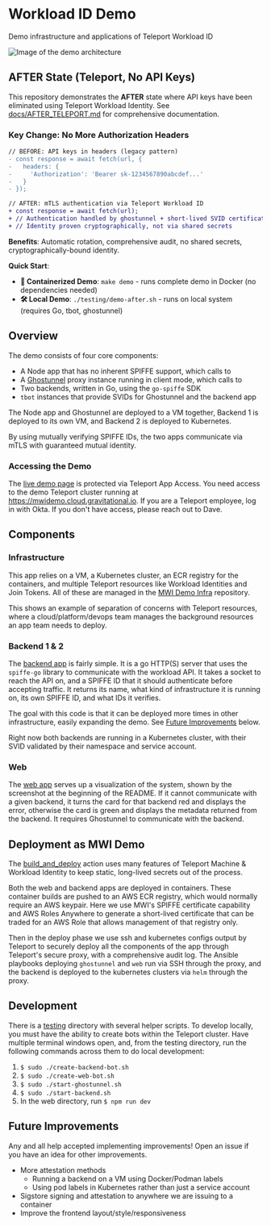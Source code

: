 # Workload ID Demo
Demo infrastructure and applications of Teleport Workload ID

![Image of the demo architecture](./overview.png)

## AFTER State (Teleport, No API Keys)

This repository demonstrates the **AFTER** state where API keys have been eliminated using Teleport Workload Identity. See [docs/AFTER_TELEPORT.md](./docs/AFTER_TELEPORT.md) for comprehensive documentation.

### Key Change: No More Authorization Headers

```diff
// BEFORE: API keys in headers (legacy pattern)
- const response = await fetch(url, {
-   headers: {
-     'Authorization': 'Bearer sk-1234567890abcdef...'
-   }
- });

// AFTER: mTLS authentication via Teleport Workload ID
+ const response = await fetch(url);
+ // Authentication handled by ghostunnel + short-lived SVID certificates
+ // Identity proven cryptographically, not via shared secrets
```

**Benefits**: Automatic rotation, comprehensive audit, no shared secrets, cryptographically-bound identity.

**Quick Start**: 
- **🐳 Containerized Demo**: `make demo` - runs complete demo in Docker (no dependencies needed)
- **🛠️ Local Demo**: `./testing/demo-after.sh` - runs on local system (requires Go, tbot, ghostunnel)

## Overview

The demo consists of four core components:
* A Node app that has no inherent SPIFFE support, which calls to
* A [Ghostunnel](https://github.com/ghostunnel/ghostunnel) proxy instance running in client mode, which calls to
* Two backends, written in Go, using the `go-spiffe` SDK
* `tbot` instances that provide SVIDs for Ghostunnel and the backend app

The Node app and Ghostunnel are deployed to a VM together,
Backend 1 is deployed to its own VM, and Backend 2 is deployed to Kubernetes.

By using mutually verifying SPIFFE IDs, the two apps communicate via mTLS with
guaranteed mutual identity.

### Accessing the Demo

The [live demo page](https://w2w-demo.mwidemo.cloud.gravitational.io/) is protected via Teleport App Access. You need access to the
demo Teleport cluster running at https://mwidemo.cloud.gravitational.io.
If you are a Teleport employee, log in with Okta. If you don't have access, please reach out to Dave.

## Components

### Infrastructure

This app relies on a VM, a Kubernetes cluster, an ECR registry for the containers, and multiple
Teleport resources like Workload Identities and Join Tokens. All of these are managed in the
[MWI Demo Infra](https://github.com/asteroid-earth/mwi-demo-infra/tree/main/pulumi/w2w-demo) repository.

This shows an example of separation of concerns with Teleport resources, where a cloud/platform/devops team
manages the background resources an app team needs to deploy.

### Backend 1 & 2

The [backend app](./backend/main.go) is fairly simple. It is a go HTTP(S) server
that uses the `spiffe-go` library to communicate with the workload API. It takes
a socket to reach the API on, and a SPIFFE ID that it should authenticate before
accepting traffic. It returns its name, what kind of infrastructure it is running on,
its own SPIFFE ID, and what IDs it verifies.

The goal with this code is that it can be deployed more times in other infrastructure,
easily expanding the demo. See [Future Improvements](#future-improvements) below.

Right now both backends are running in a Kubernetes cluster, with their SVID validated by their namespace and service account.

### Web

The [web app](./web/index.js) serves up a visualization of the system, shown by the
screenshot at the beginning of the README. If it cannot communicate with a given backend,
it turns the card for that backend red and displays the error, otherwise the card is green
and displays the metadata returned from the backend. It requires Ghostunnel to communicate
with the backend.

## Deployment as MWI Demo

The [build_and_deploy](./.github/workflows/deploy.yaml) action uses many features of Teleport Machine & Workload Identity to keep static, long-lived secrets out of the process.

Both the web and backend apps are deployed in containers. These container builds are pushed to an AWS ECR registry, which would normally require an AWS keypair. Here we use MWI's SPIFFE certificate capability and AWS Roles Anywhere to generate a short-lived certificate that can be traded for an AWS Role that allows management of that registry only.

Then in the deploy phase we use ssh and kubernetes configs output by Teleport to securely deploy all the components of the app through Teleport's secure proxy, with a comprehensive audit log. The Ansible playbooks deploying `ghostunnel` and `web` run via SSH through the proxy, and the backend is deployed to the kubernetes clusters via `helm` through the proxy.

## Development

There is a [testing](./testing) directory with several helper scripts. To
develop locally, you must have the ability to create bots within the
Teleport cluster. Have multiple terminal windows open, and, from the
testing directory, run the following commands across them to do local development:
1. `$ sudo ./create-backend-bot.sh`
1. `$ sudo ./create-web-bot.sh`
1. `$ sudo ./start-ghostunnel.sh`
1. `$ sudo ./start-backend.sh`
1. In the web directory, run `$ npm run dev`

## Future Improvements

Any and all help accepted implementing improvements! Open an issue if you have an idea for other improvements.

* More attestation methods
  * Running a backend on a VM using Docker/Podman labels
  * Using pod labels in Kubernetes rather than just a service account
* Sigstore signing and attestation to anywhere we are issuing to a container
* Improve the frontend layout/style/responsiveness
